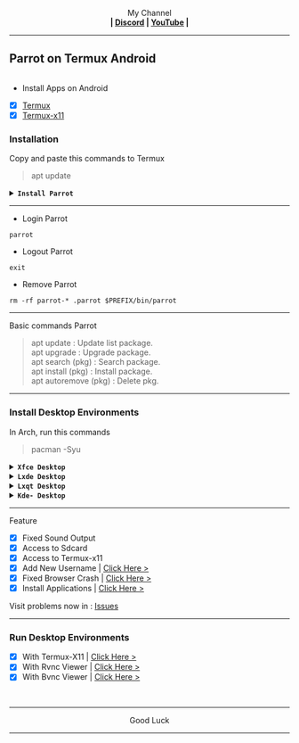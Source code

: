 <p align="center">My Channel</br><b>
| <a href="https://discord.gg/GCehyym">Discord</a> | <a href="https://youtube.com/@layargeser">YouTube</a> |</b></p>

---
## Parrot on Termux Android
<img src="">

* Install Apps on Android
- [x] [Termux](https://play.google.com/store/apps/details?id=com.termux)
- [x] [Termux-x11](https://github.com/termux/termux-x11/releases)

### Installation

Copy and paste this commands to Termux
> apt update

<details><summary><b><code>Install Parrot</code></b></summary></br>

> apt install wget
- [x] Parrot (Latest-release)

Rootfs : Armhf, Arm64, i386, Amd64
```
wget https://raw.githubusercontent.com/wahasa/Parrot/refs/heads/main/Install/parrot.sh ; chmod +x parrot.sh ; ./parrot.sh
```
</details>

---
* Login Parrot
```
parrot
```

* Logout Parrot
```
exit
```

* Remove Parrot
```
rm -rf parrot-* .parrot $PREFIX/bin/parrot
```

---
Basic commands Parrot
> apt update : Update list package.</br>
> apt upgrade : Upgrade package.</br>
> apt search (pkg) : Search package.</br>
> apt install (pkg) : Install package.</br>
> apt autoremove (pkg) : Delete pkg.</br>

---
### Install Desktop Environments

In Arch, run this commands
> pacman -Syu

<details><summary><b><code>Xfce Desktop</code></b></summary></br>

```
pacman -S xfce4 xfce4-goodies network-manager-applet engrampa firefox pulseaudio gst-libav dbus --noconfirm
```
</details>

<details><summary><b><code>Lxde Desktop</code></b></summary></br>

```
pacman -S lxde network-manager-applet firefox pulseaudio dbus --noconfirm ; mv /usr/bin/lxpolkit /usr/bin/lxpolkit.bak
```
</details>

<details><summary><b><code>Lxqt Desktop</code></b></summary></br>

```
pacman -S lxqt xscreensaver firefox pulseaudio dbus --noconfirm
```
</details>

<details><summary><b><code>Kde- Desktop</code></b></summary></br>

```
pacman -S plasma kio-extras firefox pulseaudio dbus --noconfirm
```
</details>

---
Feature
- [x] Fixed Sound Output
- [x] Access to Sdcard
- [x] Access to Termux-x11
- [x] Add New Username     | [Click Here >](https://github.com/wahasa/Parrot/blob/main/Patch/AddUser.md#add-username-on-parrot)
- [x] Fixed Browser Crash  | [Click Here >](https://github.com/wahasa/Parrot/blob/main/Apps/Firefoxfix.md#fixed-firefox-on-parrot)
- [x] Install Applications | [Click Here >](https://github.com/wahasa/Parrot/tree/main/Apps#list-applications)

Visit problems now in : [Issues](https://github.com/wahasa/Parrot/issues)

---
### Run Desktop Environments
- [x] With Termux-X11  | [Click Here >](https://github.com/wahasa/Parrot/blob/main/Patch/Termux-X11.md#termux-x11-on-parrot)
- [x] With Rvnc Viewer | [Click Here >](https://github.com/wahasa/Parrot/blob/main/Patch/RvncViewer.md#rvnc-viewer-on-parrot)
- [x] With Bvnc Viewer | [Click Here >](https://github.com/wahasa/Parrot/blob/main/Patch/BvncViewer.md#bvnc-viewer-on-parrot)
</br>

---
<p align="center">Good Luck</p>

---
